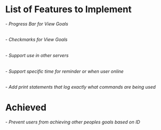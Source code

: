 # List of Features to Implement
###### - Progress Bar for View Goals
###### - Checkmarks for View Goals
###### - Support use in other servers
###### - Support specific time for reminder or when user online
###### - Add print statements that log exactly what commands are being used

# Achieved
###### - Prevent users from achieving other peoples goals based on ID